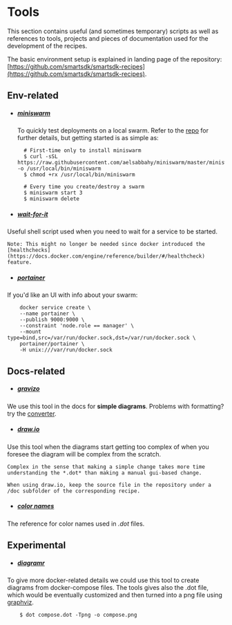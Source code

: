 # Tools

This section contains useful (and sometimes temporary) scripts as well as references to tools, projects and pieces of documentation used for the development of the recipes.

The basic environment setup is explained in landing page of the repository: [https://github.com/smartsdk/smartsdk-recipes](https://github.com/smartsdk/smartsdk-recipes).


## Env-related

- ##### [miniswarm](https://github.com/aelsabbahy/miniswarm)

    To quickly test deployments on a local swarm. Refer to the [repo](https://github.com/aelsabbahy/miniswarm) for further details, but getting started is as simple as:

        # First-time only to install miniswarm
        $ curl -sSL https://raw.githubusercontent.com/aelsabbahy/miniswarm/master/miniswarm -o /usr/local/bin/miniswarm
        $ chmod +rx /usr/local/bin/miniswarm

        # Every time you create/destroy a swarm
        $ miniswarm start 3
        $ miniswarm delete

- ##### [wait-for-it](https://github.com/vishnubob/wait-for-it)
Useful shell script used when you need to wait for a service to be started.

    Note: This might no longer be needed since docker introduced the [healthchecks](https://docs.docker.com/engine/reference/builder/#/healthcheck) feature.

- ##### [portainer](https://portainer.readthedocs.io)
If you'd like an UI with info about your swarm:

        docker service create \
        --name portainer \
        --publish 9000:9000 \
        --constraint 'node.role == manager' \
        --mount type=bind,src=/var/run/docker.sock,dst=/var/run/docker.sock \
        portainer/portainer \
        -H unix:///var/run/docker.sock

## Docs-related

- ##### [gravizo](http://www.gravizo.com)
We use this tool in the docs for **simple diagrams**. Problems with formatting? try the [converter](http://www.gravizo.com/#converter).

- ##### [draw.io](https://www.draw.io)
Use this tool when the diagrams start getting too complex of when you foresee the diagram will be complex from the scratch.

    Complex in the sense that making a simple change takes more time understanding the *.dot* than making a manual gui-based change.

    When using draw.io, keep the source file in the repository under a /doc subfolder of the corresponding recipe.

- ##### [color names](http://www.graphviz.org/doc/info/colors.html#brewer)
The reference for color names used in *.dot* files.


## Experimental
- ##### [diagramr](http://diagramr.inventage.com)
To give more docker-related details we could use this tool to create diagrams from docker-compose files. The tools gives also the .dot file, which would be eventually customized and then turned into a png file using [graphviz](http://www.graphviz.org).

        $ dot compose.dot -Tpng -o compose.png
